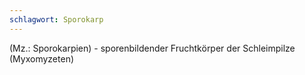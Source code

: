 ```yaml
---
schlagwort: Sporokarp
---
```

(Mz.: Sporokarpien) - sporenbildender Fruchtkörper der Schleimpilze (Myxomyzeten)
